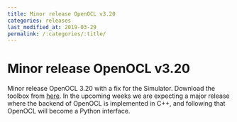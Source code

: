 ```yaml
---
title: Minor release OpenOCL v3.20
categories: releases
last_modified_at: 2019-03-29
permalink: /:categories/:title/
---
```


# Minor release OpenOCL v3.20

Minor release OpenOCL 3.20 with a fix for the Simulator. Download the toolbox from [here](/get-started/). 
In the upcoming weeks we are expecting a major release where the backend of OpenOCL is implemented in C++, and following that OpenOCL will become a Python interface.

